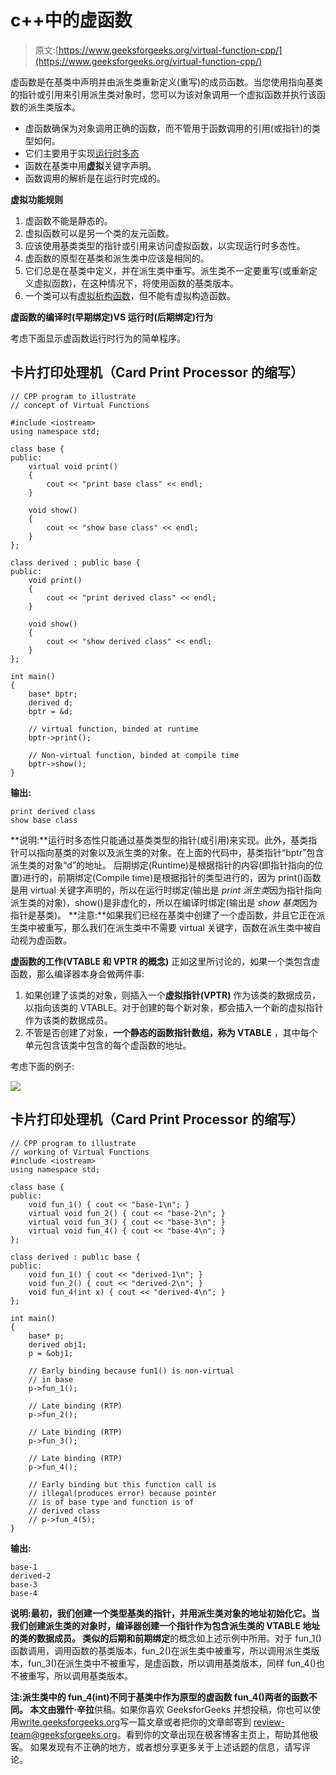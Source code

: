 # c++中的虚函数

> 原文:[https://www.geeksforgeeks.org/virtual-function-cpp/](https://www.geeksforgeeks.org/virtual-function-cpp/)

虚函数是在基类中声明并由派生类重新定义(重写)的成员函数。当您使用指向基类的指针或引用来引用派生类对象时，您可以为该对象调用一个虚拟函数并执行该函数的派生类版本。

*   虚函数确保为对象调用正确的函数，而不管用于函数调用的引用(或指针)的类型如何。
*   它们主要用于实现[运行时多态](https://www.geeksforgeeks.org/polymorphism-in-c/)
*   函数在基类中用**虚拟**关键字声明。
*   函数调用的解析是在运行时完成的。

**虚拟功能规则**

1.  虚函数不能是静态的。
2.  虚拟函数可以是另一个类的友元函数。
3.  应该使用基类类型的指针或引用来访问虚拟函数，以实现运行时多态性。
4.  虚函数的原型在基类和派生类中应该是相同的。
5.  它们总是在基类中定义，并在派生类中重写。派生类不一定要重写(或重新定义虚拟函数)，在这种情况下，将使用函数的基类版本。
6.  一个类可以有[虚拟析构函数](https://www.geeksforgeeks.org/virtual-destructor/)，但不能有虚拟构造函数。

**虚函数的编译时(早期绑定)VS 运行时(后期绑定)行为**

考虑下面显示虚函数运行时行为的简单程序。

## 卡片打印处理机（Card Print Processor 的缩写）

```
// CPP program to illustrate
// concept of Virtual Functions

#include <iostream>
using namespace std;

class base {
public:
    virtual void print()
    {
        cout << "print base class" << endl;
    }

    void show()
    {
        cout << "show base class" << endl;
    }
};

class derived : public base {
public:
    void print()
    {
        cout << "print derived class" << endl;
    }

    void show()
    {
        cout << "show derived class" << endl;
    }
};

int main()
{
    base* bptr;
    derived d;
    bptr = &d;

    // virtual function, binded at runtime
    bptr->print();

    // Non-virtual function, binded at compile time
    bptr->show();
}
```

**输出:**

```
print derived class
show base class
```

**说明:**运行时多态性只能通过基类类型的指针(或引用)来实现。此外，基类指针可以指向基类的对象以及派生类的对象。在上面的代码中，基类指针“bptr”包含派生类的对象“d”的地址。
后期绑定(Runtime)是根据指针的内容(即指针指向的位置)进行的，前期绑定(Compile time)是根据指针的类型进行的，因为 print()函数是用 virtual 关键字声明的，所以在运行时绑定(输出是 *print 派生类*因为指针指向派生类的对象)，show()是非虚化的，所以在编译时绑定(输出是 *show 基类*因为指针是基类)。
**注意:**如果我们已经在基类中创建了一个虚函数，并且它正在派生类中被重写，那么我们在派生类中不需要 virtual 关键字，函数在派生类中被自动视为虚函数。

**虚函数的工作(VTABLE 和 VPTR 的概念)**
正如这里所讨论的，如果一个类包含虚函数，那么编译器本身会做两件事:

1.  如果创建了该类的对象，则插入一个**虚拟指针(VPTR)** 作为该类的数据成员，以指向该类的 VTABLE。对于创建的每个新对象，都会插入一个新的虚拟指针作为该类的数据成员。
2.  不管是否创建了对象，**一个静态的函数指针数组，称为 VTABLE** ，其中每个单元包含该类中包含的每个虚函数的地址。

考虑下面的例子:

![](img/735d6bf3ea877ac407225b8cd8baf4f9.png)

## 卡片打印处理机（Card Print Processor 的缩写）

```
// CPP program to illustrate
// working of Virtual Functions
#include <iostream>
using namespace std;

class base {
public:
    void fun_1() { cout << "base-1\n"; }
    virtual void fun_2() { cout << "base-2\n"; }
    virtual void fun_3() { cout << "base-3\n"; }
    virtual void fun_4() { cout << "base-4\n"; }
};

class derived : public base {
public:
    void fun_1() { cout << "derived-1\n"; }
    void fun_2() { cout << "derived-2\n"; }
    void fun_4(int x) { cout << "derived-4\n"; }
};

int main()
{
    base* p;
    derived obj1;
    p = &obj1;

    // Early binding because fun1() is non-virtual
    // in base
    p->fun_1();

    // Late binding (RTP)
    p->fun_2();

    // Late binding (RTP)
    p->fun_3();

    // Late binding (RTP)
    p->fun_4();

    // Early binding but this function call is
    // illegal(produces error) because pointer
    // is of base type and function is of
    // derived class
    // p->fun_4(5);
}
```

**输出:**

```
base-1
derived-2
base-3
base-4
```

**说明:**最初，我们创建一个类型基类的指针，并用派生类对象的地址初始化它。当我们创建派生类的对象时，编译器创建一个指针作为包含派生类的 VTABLE 地址的类的数据成员。
类似的**后期和前期绑定**的概念如上述示例中所用。对于 fun_1()函数调用，调用函数的基类版本，fun_2()在派生类中被重写，所以调用派生类版本，fun_3()在派生类中不被重写，是虚函数，所以调用基类版本，同样 fun_4()也不被重写，所以调用基类版本。

**注:**派生类中的 fun_4(int)不同于基类中作为原型的虚函数 fun_4()两者的函数不同。
本文由**雅什·辛拉**供稿。如果你喜欢 GeeksforGeeks 并想投稿，你也可以使用[write.geeksforgeeks.org](https://write.geeksforgeeks.org)写一篇文章或者把你的文章邮寄到 review-team@geeksforgeeks.org。看到你的文章出现在极客博客主页上，帮助其他极客。
如果发现有不正确的地方，或者想分享更多关于上述话题的信息，请写评论。